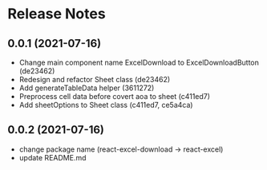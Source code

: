 <!-- markdownlint-disable MD024 MD034 MD033 -->

# Release Notes

## 0.0.1 (2021-07-16)

- Change main component name ExcelDownload to ExcelDownloadButton (de23462)
- Redesign and refactor Sheet class (de23462)
- Add generateTableData helper (3611272)
- Preprocess cell data before covert aoa to sheet (c411ed7)
- Add sheetOptions to Sheet class (c411ed7, ce5a4ca)

## 0.0.2 (2021-07-16)

- change package name (react-excel-download -> react-excel)
- update README.md
